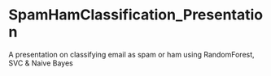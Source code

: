 # SpamHamClassification_Presentation
A presentation on classifying email as spam or ham using RandomForest, SVC &amp; Naive Bayes
